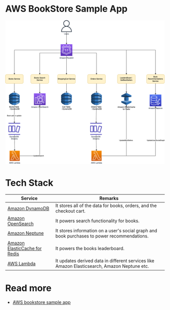 # AWS BookStore Sample App

![](AWS-Bookstore-Demo-App.png)

# Tech Stack

| Service                                                                                                | Remarks                                                                                      |
|--------------------------------------------------------------------------------------------------------|----------------------------------------------------------------------------------------------|
| [Amazon DynamoDB](../../2_AWSServices/6_DatabaseServices/AmazonDynamoDB/Readme.md)                   | It stores all of the data for books, orders, and the checkout cart.                          |
| [Amazon OpenSearch](../../2_AWSServices/6_DatabaseServices/AmazonOpenSearch.md)                      | It powers search functionality for books.                                                    |
| [Amazon Neptune](../../2_AWSServices/6_DatabaseServices/AmazonNeptune.md)                            | It stores information on a user's social graph and book purchases to power recommendations.  |
| [Amazon ElasticCache for Redis](../../2_AWSServices/6_DatabaseServices/AmazonElasticCache/Readme.md) | It powers the books leaderboard.                                                             |
| [AWS Lambda](../../2_AWSServices/3_ComputeServices/AWSLambda/Readme.md)                              | It updates derived data in different services like Amazon Elasticsearch, Amazon Neptune etc. |

# Read more
- [AWS bookstore sample app](https://github.com/aws-samples/aws-bookstore-demo-app)